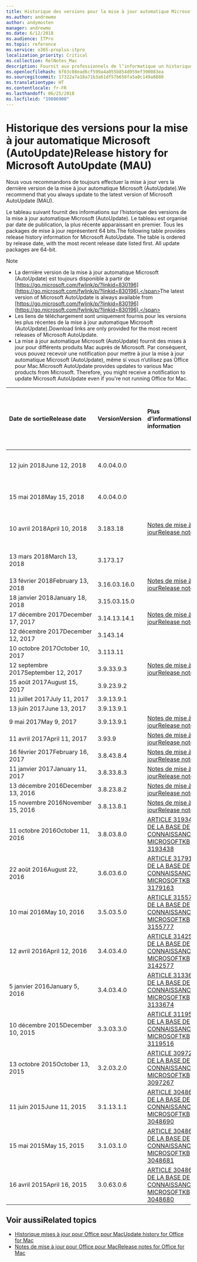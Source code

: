 ```yaml
---
title: Historique des versions pour la mise à jour automatique Microsoft (AutoUpdate)
ms.author: andrewmo
author: andymosten
manager: andrewmo
ms.date: 6/12/2018
ms.audience: ITPro
ms.topic: reference
ms.service: o365-proplus-itpro
localization_priority: Critical
ms.collection: RelNotes_Mac
description: Fournit aux professionnels de l’informatique un historique des versions pour la mise à jour automatique Microsoft (AutoUpdate)
ms.openlocfilehash: 6f03c08ead6cf599a4a055b854d059ef390083ea
ms.sourcegitcommit: 17322a7a18a71b3a61df57b656fa5a0c149a8880
ms.translationtype: HT
ms.contentlocale: fr-FR
ms.lasthandoff: 06/25/2018
ms.locfileid: "19886900"
---
```

# <a name="release-history-for-microsoft-autoupdate-mau"></a><span data-ttu-id="e5b94-103">Historique des versions pour la mise à jour automatique Microsoft (AutoUpdate)</span><span class="sxs-lookup"><span data-stu-id="e5b94-103">Release history for Microsoft AutoUpdate (MAU)</span></span>
 
<span data-ttu-id="e5b94-104">Nous vous recommandons de toujours effectuer la mise à jour vers la dernière version de la mise à jour automatique Microsoft (AutoUpdate).</span><span class="sxs-lookup"><span data-stu-id="e5b94-104">We recommend that you always update to the latest version of Microsoft AutoUpdate (MAU).</span></span>

<span data-ttu-id="e5b94-p101">Le tableau suivant fournit des informations sur l’historique des versions de la mise à jour automatique Microsoft (AutoUpdate). Le tableau est organisé par date de publication, la plus récente apparaissant en premier. Tous les packages de mise à jour représentent 64 bits.</span><span class="sxs-lookup"><span data-stu-id="e5b94-p101">The following table provides release history information for Microsoft AutoUpdate. The table is ordered by release date, with the most recent release date listed first. All update packages are 64-bit.</span></span>

> [!NOTE]
> - <span data-ttu-id="e5b94-108">La dernière version de la mise à jour automatique Microsoft (AutoUpdate) est toujours disponible à partir de [https://go.microsoft.com/fwlink/p/?linkid=830196](https://go.microsoft.com/fwlink/p/?linkid=830196).</span><span class="sxs-lookup"><span data-stu-id="e5b94-108">The latest version of Microsoft AutoUpdate is always available from [https://go.microsoft.com/fwlink/p/?linkid=830196](https://go.microsoft.com/fwlink/p/?linkid=830196).</span></span>
> - <span data-ttu-id="e5b94-109">Les liens de téléchargement sont uniquement fournis pour les versions les plus récentes de la mise à jour automatique Microsoft (AutoUpdate).</span><span class="sxs-lookup"><span data-stu-id="e5b94-109">Download links are only provided for the most recent releases of Microsoft AutoUpdate.</span></span>
> - <span data-ttu-id="e5b94-p102">La mise à jour automatique Microsoft (AutoUpdate) fournit des mises à jour pour différents produits Mac auprès de Microsoft. Par conséquent, vous pouvez recevoir une notification pour mettre à jour la mise à jour automatique Microsoft (AutoUpdate), même si vous n’utilisez pas Office pour Mac.</span><span class="sxs-lookup"><span data-stu-id="e5b94-p102">Microsoft AutoUpdate provides updates to various Mac products from Microsoft. Therefore, you might receive a notification to update Microsoft AutoUpdate even if you're not running Office for Mac.</span></span>
  
|<span data-ttu-id="e5b94-112">**Date de sortie**</span><span class="sxs-lookup"><span data-stu-id="e5b94-112">**Release date**</span></span>|<span data-ttu-id="e5b94-113">**Version**</span><span class="sxs-lookup"><span data-stu-id="e5b94-113">**Version**</span></span>|<span data-ttu-id="e5b94-114">**Plus d’informations**</span><span class="sxs-lookup"><span data-stu-id="e5b94-114">**More information**</span></span>|<span data-ttu-id="e5b94-115">**Lien de téléchargement du package de mise à jour**</span><span class="sxs-lookup"><span data-stu-id="e5b94-115">**Download link for the update package**</span></span>|
|:-----|:-----|:-----|:-----|
|<span data-ttu-id="e5b94-116">12 juin 2018</span><span class="sxs-lookup"><span data-stu-id="e5b94-116">June 12, 2018</span></span>  <br/> |<span data-ttu-id="e5b94-117">4.0.0</span><span class="sxs-lookup"><span data-stu-id="e5b94-117">4.0.0</span></span>  <br/> ||[<span data-ttu-id="e5b94-118">Télécharger MAU 4.0.0</span><span class="sxs-lookup"><span data-stu-id="e5b94-118">Download MAU 4.0.0</span></span>](https://officecdn.microsoft.com/pr/C1297A47-86C4-4C1F-97FA-950631F94777/OfficeMac/Microsoft_AutoUpdate_4.0.18061000_Updater.pkg) <br/> |
|<span data-ttu-id="e5b94-119">15 mai 2018</span><span class="sxs-lookup"><span data-stu-id="e5b94-119">May 15, 2018</span></span>  <br/> |<span data-ttu-id="e5b94-120">4.0.0</span><span class="sxs-lookup"><span data-stu-id="e5b94-120">4.0.0</span></span>  <br/> ||[<span data-ttu-id="e5b94-121">Télécharger MAU 4.0.0</span><span class="sxs-lookup"><span data-stu-id="e5b94-121">Download MAU 4.0.0</span></span>](https://officecdn.microsoft.com/pr/C1297A47-86C4-4C1F-97FA-950631F94777/OfficeMac/Microsoft_AutoUpdate_4.0.18051301_Updater.pkg) <br/> |
|<span data-ttu-id="e5b94-122">10 avril 2018</span><span class="sxs-lookup"><span data-stu-id="e5b94-122">April 10, 2018</span></span>  <br/> |<span data-ttu-id="e5b94-123">3.18</span><span class="sxs-lookup"><span data-stu-id="e5b94-123">3.18</span></span>  <br/> |[<span data-ttu-id="e5b94-124">Notes de mise à jour</span><span class="sxs-lookup"><span data-stu-id="e5b94-124">Release notes</span></span>](release-notes-office-for-mac.md#april-2018-release) <br/> |[<span data-ttu-id="e5b94-125">Télécharger MAU 3.18.0</span><span class="sxs-lookup"><span data-stu-id="e5b94-125">Download MAU 3.18.0</span></span>](https://officecdn.microsoft.com/pr/C1297A47-86C4-4C1F-97FA-950631F94777/OfficeMac/Microsoft_AutoUpdate_3.18.18041000_Updater.pkg) <br/> |
|<span data-ttu-id="e5b94-126">13 mars 2018</span><span class="sxs-lookup"><span data-stu-id="e5b94-126">March 13, 2018</span></span>  <br/> |<span data-ttu-id="e5b94-127">3.17</span><span class="sxs-lookup"><span data-stu-id="e5b94-127">3.17</span></span>  <br/> ||[<span data-ttu-id="e5b94-128">Télécharger MAU 3.17.0</span><span class="sxs-lookup"><span data-stu-id="e5b94-128">Download MAU 3.17.0</span></span>](https://officecdn.microsoft.com/pr/C1297A47-86C4-4C1F-97FA-950631F94777/OfficeMac/Microsoft_AutoUpdate_3.17.18031100_Updater.pkg) <br/> |
|<span data-ttu-id="e5b94-129">13 février 2018</span><span class="sxs-lookup"><span data-stu-id="e5b94-129">February 13, 2018</span></span>  <br/> |<span data-ttu-id="e5b94-130">3.16.0</span><span class="sxs-lookup"><span data-stu-id="e5b94-130">3.16.0</span></span>  <br/> |[<span data-ttu-id="e5b94-131">Notes de mise à jour</span><span class="sxs-lookup"><span data-stu-id="e5b94-131">Release notes</span></span>](release-notes-office-for-mac.md#february-2018-release) <br/> | <br/> |
|<span data-ttu-id="e5b94-132">18 janvier 2018</span><span class="sxs-lookup"><span data-stu-id="e5b94-132">January 18, 2018</span></span>  <br/> |<span data-ttu-id="e5b94-133">3.15.0</span><span class="sxs-lookup"><span data-stu-id="e5b94-133">3.15.0</span></span>  <br/> |<br/> |
|<span data-ttu-id="e5b94-134">17 décembre 2017</span><span class="sxs-lookup"><span data-stu-id="e5b94-134">December 17, 2017</span></span>  <br/> |<span data-ttu-id="e5b94-135">3.14.1</span><span class="sxs-lookup"><span data-stu-id="e5b94-135">3.14.1</span></span>  <br/> |[<span data-ttu-id="e5b94-136">Notes de mise à jour</span><span class="sxs-lookup"><span data-stu-id="e5b94-136">Release notes</span></span>](release-notes-office-for-mac.md#december-2017-release) <br/> | <br/> |
|<span data-ttu-id="e5b94-137">12 décembre 2017</span><span class="sxs-lookup"><span data-stu-id="e5b94-137">December 12, 2017</span></span>  <br/> |<span data-ttu-id="e5b94-138">3.14</span><span class="sxs-lookup"><span data-stu-id="e5b94-138">3.14</span></span>  <br/> ||  <br/> |
|<span data-ttu-id="e5b94-139">10 octobre 2017</span><span class="sxs-lookup"><span data-stu-id="e5b94-139">October 10, 2017</span></span>  <br/> |<span data-ttu-id="e5b94-140">3.11</span><span class="sxs-lookup"><span data-stu-id="e5b94-140">3.11</span></span>  <br/> ||<br/> |
|<span data-ttu-id="e5b94-141">12 septembre 2017</span><span class="sxs-lookup"><span data-stu-id="e5b94-141">September 12, 2017</span></span>  <br/> |<span data-ttu-id="e5b94-142">3.9.3</span><span class="sxs-lookup"><span data-stu-id="e5b94-142">3.9.3</span></span>  <br/> |[<span data-ttu-id="e5b94-143">Notes de mise à jour</span><span class="sxs-lookup"><span data-stu-id="e5b94-143">Release notes</span></span>](release-notes-office-for-mac.md#september-2017-release) <br/> |<br/> |
|<span data-ttu-id="e5b94-144">15 août 2017</span><span class="sxs-lookup"><span data-stu-id="e5b94-144">August 15, 2017</span></span>  <br/> |<span data-ttu-id="e5b94-145">3.9.2</span><span class="sxs-lookup"><span data-stu-id="e5b94-145">3.9.2</span></span>  <br/> || <br/> |
|<span data-ttu-id="e5b94-146">11 juillet 2017</span><span class="sxs-lookup"><span data-stu-id="e5b94-146">July 11, 2017</span></span>  <br/> |<span data-ttu-id="e5b94-147">3.9.1</span><span class="sxs-lookup"><span data-stu-id="e5b94-147">3.9.1</span></span>  <br/> || <br/> |
|<span data-ttu-id="e5b94-148">13 juin 2017</span><span class="sxs-lookup"><span data-stu-id="e5b94-148">June 13, 2017</span></span>  <br/> |<span data-ttu-id="e5b94-149">3.9.1</span><span class="sxs-lookup"><span data-stu-id="e5b94-149">3.9.1</span></span>  <br/> || <br/> |
|<span data-ttu-id="e5b94-150">9 mai 2017</span><span class="sxs-lookup"><span data-stu-id="e5b94-150">May 9, 2017</span></span>  <br/> |<span data-ttu-id="e5b94-151">3.9.1</span><span class="sxs-lookup"><span data-stu-id="e5b94-151">3.9.1</span></span>  <br/> |[<span data-ttu-id="e5b94-152">Notes de mise à jour</span><span class="sxs-lookup"><span data-stu-id="e5b94-152">Release notes</span></span>](release-notes-office-for-mac.md#may-2017-release) <br/> | <br/> |
|<span data-ttu-id="e5b94-153">11 avril 2017</span><span class="sxs-lookup"><span data-stu-id="e5b94-153">April 11, 2017</span></span>  <br/> |<span data-ttu-id="e5b94-154">3.9</span><span class="sxs-lookup"><span data-stu-id="e5b94-154">3.9</span></span>  <br/> |[<span data-ttu-id="e5b94-155">Notes de mise à jour</span><span class="sxs-lookup"><span data-stu-id="e5b94-155">Release notes</span></span>](release-notes-office-for-mac.md#april-2017-release) <br/> |  <br/> |
|<span data-ttu-id="e5b94-156">16 février 2017</span><span class="sxs-lookup"><span data-stu-id="e5b94-156">February 16, 2017</span></span>  <br/> |<span data-ttu-id="e5b94-157">3.8.4</span><span class="sxs-lookup"><span data-stu-id="e5b94-157">3.8.4</span></span>  <br/> |[<span data-ttu-id="e5b94-158">Notes de mise à jour</span><span class="sxs-lookup"><span data-stu-id="e5b94-158">Release notes</span></span>](release-notes-office-for-mac.md#february-2017-release) <br/> | <br/> |
|<span data-ttu-id="e5b94-159">11 janvier 2017</span><span class="sxs-lookup"><span data-stu-id="e5b94-159">January 11, 2017</span></span>  <br/> |<span data-ttu-id="e5b94-160">3.8.3</span><span class="sxs-lookup"><span data-stu-id="e5b94-160">3.8.3</span></span>  <br/> |[<span data-ttu-id="e5b94-161">Notes de mise à jour</span><span class="sxs-lookup"><span data-stu-id="e5b94-161">Release notes</span></span>](release-notes-office-for-mac.md#january-2017-release) <br/> | <br/> |
|<span data-ttu-id="e5b94-162">13 décembre 2016</span><span class="sxs-lookup"><span data-stu-id="e5b94-162">December 13, 2016</span></span>  <br/> |<span data-ttu-id="e5b94-163">3.8.2</span><span class="sxs-lookup"><span data-stu-id="e5b94-163">3.8.2</span></span>  <br/> |[<span data-ttu-id="e5b94-164">Notes de mise à jour</span><span class="sxs-lookup"><span data-stu-id="e5b94-164">Release notes</span></span>](release-notes-office-for-mac.md#december-2016-release) <br/> | <br/> |
|<span data-ttu-id="e5b94-165">15 novembre 2016</span><span class="sxs-lookup"><span data-stu-id="e5b94-165">November 15, 2016</span></span>  <br/> |<span data-ttu-id="e5b94-166">3.8.1</span><span class="sxs-lookup"><span data-stu-id="e5b94-166">3.8.1</span></span>  <br/> |[<span data-ttu-id="e5b94-167">Notes de mise à jour</span><span class="sxs-lookup"><span data-stu-id="e5b94-167">Release notes</span></span>](release-notes-office-for-mac.md#november-2016-release) <br/> | <br/> |
|<span data-ttu-id="e5b94-168">11 octobre 2016</span><span class="sxs-lookup"><span data-stu-id="e5b94-168">October 11, 2016</span></span>  <br/> |<span data-ttu-id="e5b94-169">3.8.0</span><span class="sxs-lookup"><span data-stu-id="e5b94-169">3.8.0</span></span>  <br/> |[<span data-ttu-id="e5b94-170">ARTICLE 3193438 DE LA BASE DE CONNAISSANCES MICROSOFT</span><span class="sxs-lookup"><span data-stu-id="e5b94-170">KB 3193438</span></span>](https://support.microsoft.com/kb/3193438) <br/> | <br/> |
|<span data-ttu-id="e5b94-171">22 août 2016</span><span class="sxs-lookup"><span data-stu-id="e5b94-171">August 22, 2016</span></span>  <br/> |<span data-ttu-id="e5b94-172">3.6.0</span><span class="sxs-lookup"><span data-stu-id="e5b94-172">3.6.0</span></span>  <br/> |[<span data-ttu-id="e5b94-173">ARTICLE 3179163 DE LA BASE DE CONNAISSANCES MICROSOFT</span><span class="sxs-lookup"><span data-stu-id="e5b94-173">KB 3179163</span></span>](https://support.microsoft.com/kb/3179163) <br/> | <br/> |
|<span data-ttu-id="e5b94-174">10 mai 2016</span><span class="sxs-lookup"><span data-stu-id="e5b94-174">May 10, 2016</span></span>  <br/> |<span data-ttu-id="e5b94-175">3.5.0</span><span class="sxs-lookup"><span data-stu-id="e5b94-175">3.5.0</span></span>  <br/> |[<span data-ttu-id="e5b94-176">ARTICLE 3155777 DE LA BASE DE CONNAISSANCES MICROSOFT</span><span class="sxs-lookup"><span data-stu-id="e5b94-176">KB 3155777</span></span>](https://support.microsoft.com/kb/3155777) <br/> | <br/> |
|<span data-ttu-id="e5b94-177">12 avril 2016</span><span class="sxs-lookup"><span data-stu-id="e5b94-177">April 12, 2016</span></span>  <br/> |<span data-ttu-id="e5b94-178">3.4.0</span><span class="sxs-lookup"><span data-stu-id="e5b94-178">3.4.0</span></span>  <br/> |[<span data-ttu-id="e5b94-179">ARTICLE 3142577 DE LA BASE DE CONNAISSANCES MICROSOFT</span><span class="sxs-lookup"><span data-stu-id="e5b94-179">KB 3142577</span></span>](https://support.microsoft.com/kb/3142577) <br/> | <br/> |
|<span data-ttu-id="e5b94-180">5 janvier 2016</span><span class="sxs-lookup"><span data-stu-id="e5b94-180">January 5, 2016</span></span>  <br/> |<span data-ttu-id="e5b94-181">3.4.0</span><span class="sxs-lookup"><span data-stu-id="e5b94-181">3.4.0</span></span>  <br/> |[<span data-ttu-id="e5b94-182">ARTICLE 3133674 DE LA BASE DE CONNAISSANCES MICROSOFT</span><span class="sxs-lookup"><span data-stu-id="e5b94-182">KB 3133674</span></span>](https://support.microsoft.com/kb/3133674) <br/> | <br/> |
|<span data-ttu-id="e5b94-183">10 décembre 2015</span><span class="sxs-lookup"><span data-stu-id="e5b94-183">December 10, 2015</span></span>  <br/> |<span data-ttu-id="e5b94-184">3.3.0</span><span class="sxs-lookup"><span data-stu-id="e5b94-184">3.3.0</span></span>  <br/> |[<span data-ttu-id="e5b94-185">ARTICLE 3119516 DE LA BASE DE CONNAISSANCES MICROSOFT</span><span class="sxs-lookup"><span data-stu-id="e5b94-185">KB 3119516</span></span>](https://support.microsoft.com/kb/3119516) <br/> | <br/> |
|<span data-ttu-id="e5b94-186">13 octobre 2015</span><span class="sxs-lookup"><span data-stu-id="e5b94-186">October 13, 2015</span></span>  <br/> |<span data-ttu-id="e5b94-187">3.2.0</span><span class="sxs-lookup"><span data-stu-id="e5b94-187">3.2.0</span></span>  <br/> |[<span data-ttu-id="e5b94-188">ARTICLE 3097267 DE LA BASE DE CONNAISSANCES MICROSOFT</span><span class="sxs-lookup"><span data-stu-id="e5b94-188">KB 3097267</span></span>](https://support.microsoft.com/kb/3097267) <br/> | <br/> |
|<span data-ttu-id="e5b94-189">11 juin 2015</span><span class="sxs-lookup"><span data-stu-id="e5b94-189">June 11, 2015</span></span>  <br/> |<span data-ttu-id="e5b94-190">3.1.1</span><span class="sxs-lookup"><span data-stu-id="e5b94-190">3.1.1</span></span>  <br/> |[<span data-ttu-id="e5b94-191">ARTICLE 3048690 DE LA BASE DE CONNAISSANCES MICROSOFT</span><span class="sxs-lookup"><span data-stu-id="e5b94-191">KB 3048690</span></span>](https://support.microsoft.com/kb/3048690) <br/> | <br/> |
|<span data-ttu-id="e5b94-192">15 mai 2015</span><span class="sxs-lookup"><span data-stu-id="e5b94-192">May 15, 2015</span></span>  <br/> |<span data-ttu-id="e5b94-193">3.1.0</span><span class="sxs-lookup"><span data-stu-id="e5b94-193">3.1.0</span></span>  <br/> |[<span data-ttu-id="e5b94-194">ARTICLE 3048681 DE LA BASE DE CONNAISSANCES MICROSOFT</span><span class="sxs-lookup"><span data-stu-id="e5b94-194">KB 3048681</span></span>](https://support.microsoft.com/kb/3048681) <br/> | <br/> |
|<span data-ttu-id="e5b94-195">16 avril 2015</span><span class="sxs-lookup"><span data-stu-id="e5b94-195">April 16, 2015</span></span>  <br/> |<span data-ttu-id="e5b94-196">3.0.6</span><span class="sxs-lookup"><span data-stu-id="e5b94-196">3.0.6</span></span>  <br/> |[<span data-ttu-id="e5b94-197">ARTICLE 3048680 DE LA BASE DE CONNAISSANCES MICROSOFT</span><span class="sxs-lookup"><span data-stu-id="e5b94-197">KB 3048680</span></span>](https://support.microsoft.com/kb/3048680) <br/> | <br/> |

## <a name="related-topics"></a><span data-ttu-id="e5b94-198">Voir aussi</span><span class="sxs-lookup"><span data-stu-id="e5b94-198">Related topics</span></span>

- [<span data-ttu-id="e5b94-199">Historique mises à jour pour Office pour Mac</span><span class="sxs-lookup"><span data-stu-id="e5b94-199">Update history for Office for Mac</span></span>](update-history-office-for-mac.md)
- [<span data-ttu-id="e5b94-200">Notes de mise à jour pour Office pour Mac</span><span class="sxs-lookup"><span data-stu-id="e5b94-200">Release notes for Office for Mac</span></span>](release-notes-office-for-mac.md) 